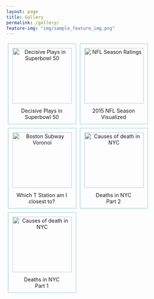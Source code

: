 ```yaml
---
layout: page
title: Gallery
permalink: /gallery/
feature-img: "img/sample_feature_img.png"
---
```



<style>
div.img {
    margin: 5px;
    padding: 5px;
    border: 1px solid #8CC9C9;
    height: auto;
    width: auto;
    float: left;
    text-align: center;
}	

div.img img {
    display: inline;
    margin: 5px;
    border: 1px solid #ffffff;
	width: 160px;
	height: 150px;
}

div.img a:hover img {
    border: 1px solid #8CC9C9;
}

div.desc {
  text-align: center;
  font-weight: normal;
  width: 160px;
  margin: 5px;
}
</style>

<div class="img">
  <a target="_blank" href="http://nickstanisha.github.io/2016/02/09/decisive-plays-in-superbowl-50.html">
  <img src="http://nickstanisha.github.io/img/gallery/sb50.PNG" alt="Decisive Plays in Superbowl 50"></a>
  <div class="desc">Decisive Plays in Superbowl 50</div>
</div>
<div class="img">
	<a target="_blank" href="http://nickstanisha.github.io/2015/10/25/2015-NFL-season-visualized.html">
	<img src="http://nickstanisha.github.io/img/gallery/nfl_line.PNG" alt="NFL Season Ratings"></a>
	<div class="desc">2015 NFL Season Visualized</div>
</div>
<div class="img">
	<a target="_blank" href="http://nickstanisha.github.io/2015/09/27/which-t-station-am-i-closest-to.html">
	<img src="http://nickstanisha.github.io/img/gallery/boston_subway.PNG" alt="Boston Subway Voronoi"></a>
	<div class="desc">Which T Station am I closest to?</div>
</div>
<div class="img">
	<a target="_blank" href="http://nickstanisha.github.io/2015/09/08/deaths-in-nyc-2.html">
	<img src="http://nickstanisha.github.io/img/gallery/nyc_2.PNG" alt="Causes of death in NYC"></a>
	<div class="desc">Deaths in NYC<br>Part 2</div>
</div>
<div class="img">
	<a target="_blank" href="http://nickstanisha.github.io/2015/08/20/deaths-in-nyc.html">
	<img src="http://nickstanisha.github.io/img/gallery/nyc_scatter.PNG" alt="Causes of death in NYC"></a>
	<div class="desc">Deaths in NYC<br>Part 1</div>
</div>























